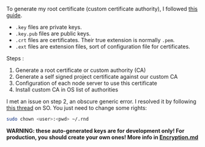 To generate my root certificate (custom certificate authority), I followed [this guide](https://deliciousbrains.com/ssl-certificate-authority-for-local-https-development/).

- `.key` files are private keys.
- `.key.pub` files are public keys.
- `.crt` files are certificates. Their true extension is normally `.pem`.
- `.ext` files are extension files, sort of configuration file for certificates. 

Steps :

1. Generate a root certificate or custom authority (CA)
1. Generate a self signed project certificate against our custom CA
1. Configuration of each node server to use this certificate
1. Install custom CA in OS list of authorities

I met an issue on step 2, an obscure generic error. I resolved it by following [this thread](https://stackoverflow.com/questions/94445/using-openssl-what-does-unable-to-write-random-state-mean?utm_medium=organic&utm_source=google_rich_qa&utm_campaign=google_rich_qa) on SO. You just need to change some rights:

```bash
sudo chown <user>:<pwd> ~/.rnd
```

**WARNING: these auto-generated keys are for development only! For production, you should create your own ones! More info in [Encryption.md]**

[Encryption.md]: ../../Encryption.md
